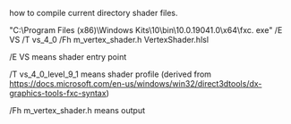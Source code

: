 how to compile current directory shader files.

"C:\Program Files (x86)\Windows Kits\10\bin\10.0.19041.0\x64\fxc.
exe" /E VS /T vs_4_0 /Fh m_vertex_shader.h VertexShader.hlsl

/E VS means shader entry point

/T vs_4_0_level_9_1 means shader profile
(derived from https://docs.microsoft.com/en-us/windows/win32/direct3dtools/dx-graphics-tools-fxc-syntax)

/Fh m_vertex_shader.h means output